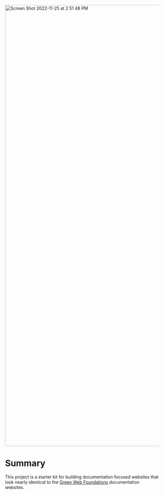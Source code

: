 <img width="1440" alt="Screen Shot 2022-11-25 at 2 51 48 PM" src="https://user-images.githubusercontent.com/73197190/204049718-5dd22a56-2a27-40c6-a3f0-94c7e88ae340.png">


# Summary

This project is a starter kit for building documentation focused websites that look nearly identical to the [Green Web Foundations](https://learn.greensoftware.foundation/) documentation websites.
